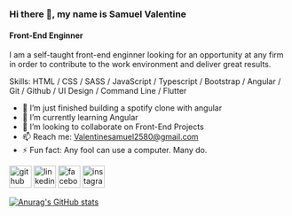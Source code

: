 ### Hi there 👋, my name is **Samuel Valentine**
####  Front-End Enginner
I am a self-taught front-end enginner looking for an opportunity at any firm in order to contribute to the work environment and deliver great results.

Skills: HTML / CSS /  SASS / JavaScript / Typescript / Bootstrap / Angular / Git / Github / UI Design / Command Line / Flutter

- 🔭 I’m just finished building a spotify clone with angular
- 🌱 I’m currently learning Angular  
- 👯 I’m looking to collaborate on Front-End Projects 
- 📫 Reach me: Valentinesamuel2580@gmail.com 
- ⚡ Fun fact: Any fool can use a computer. Many do.

[<img src='https://cdn.jsdelivr.net/npm/simple-icons@3.0.1/icons/github.svg' alt='github' height='40'>](https://github.com/valentinesamuel)  [<img src='https://cdn.jsdelivr.net/npm/simple-icons@3.0.1/icons/linkedin.svg' alt='linkedin' height='40'>](https://www.linkedin.com/in/samuel-valentine-476797202//)  [<img src='https://cdn.jsdelivr.net/npm/simple-icons@3.0.1/icons/facebook.svg' alt='facebook' height='40'>](https://www.facebook.com/valentine.samuel.9047/)  [<img src='https://cdn.jsdelivr.net/npm/simple-icons@3.0.1/icons/instagram.svg' alt='instagram' height='40'>](https://www.instagram.com/growing_dev/) 

[![Anurag's GitHub stats](https://github-readme-stats.vercel.app/api?username=valentinesamuel&show_icons=true)](https://github.com/anuraghazra/github-readme-stats)
